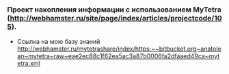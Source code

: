 ### Проект накопления информации с использованием MyTetra (http://webhamster.ru/site/page/index/articles/projectcode/105).
* Ссылка на мою базу знаний 
	http://webhamster.ru/mytetrashare/index/https:~~bitbucket.org~anatolean~mytetra~raw~eae2ec88c1f62ea5ac3a87b0006fa2dfaaed49ca~mytetra.xml

